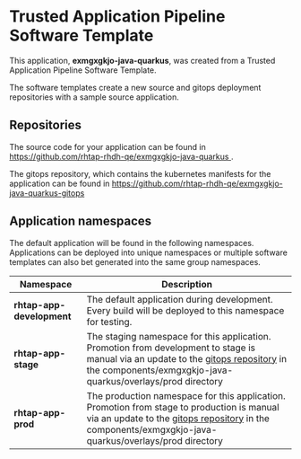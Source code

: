# Trusted Application Pipeline Software Template

This application, **exmgxgkjo-java-quarkus**, was created from a Trusted Application Pipeline Software Template.

The software templates create a new source and gitops deployment repositories with a sample source application. 

## Repositories

The source code for your application can be found in [https://github.com/rhtap-rhdh-qe/exmgxgkjo-java-quarkus ](https://github.com/rhtap-rhdh-qe/exmgxgkjo-java-quarkus ).
 
The gitops repository, which contains the kubernetes manifests for the application can be found in 
[https://github.com/rhtap-rhdh-qe/exmgxgkjo-java-quarkus-gitops ](https://github.com/rhtap-rhdh-qe/exmgxgkjo-java-quarkus-gitops ) 

## Application namespaces 

The default application will be found in the following namespaces. Applications can be deployed into unique namespaces or multiple software templates can also bet generated into the same group namespaces.  

|  Namespace   |  Description   |  
| -------- | -------- |   
| **rhtap-app-development** | The default application during development. Every build will be deployed to this namespace for testing. | 
| **rhtap-app-stage** | The staging namespace for this application. Promotion from development to stage is manual via an update to the [gitops repository](https://github.com/rhtap-rhdh-qe/exmgxgkjo-java-quarkus-gitops ) in the components/exmgxgkjo-java-quarkus/overlays/prod directory |  
| **rhtap-app-prod** | The production namespace for this application. Promotion from stage to production is manual via an update to the [gitops repository](https://github.com/rhtap-rhdh-qe/exmgxgkjo-java-quarkus-gitops ) in the components/exmgxgkjo-java-quarkus/overlays/prod directory | 